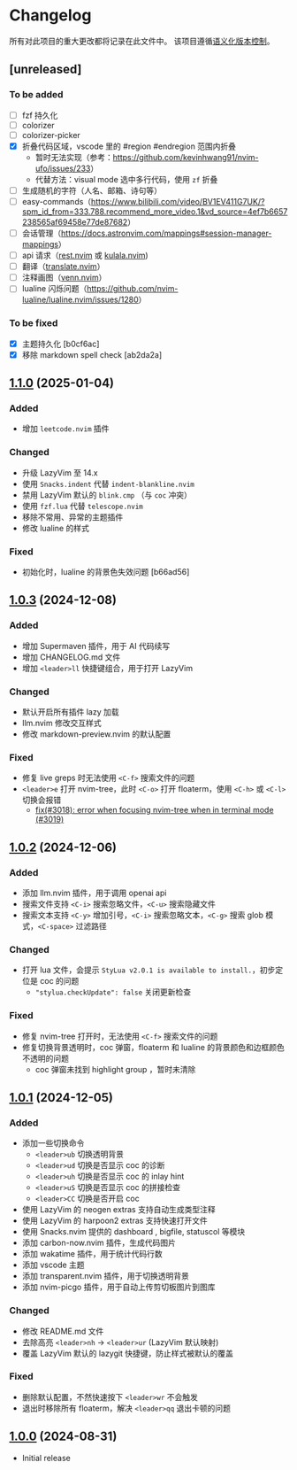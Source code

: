 # Changelog

所有对此项目的重大更改都将记录在此文件中。
该项目遵循[语义化版本控制](https://semver.org/spec/v2.0.0.html)。

## [unreleased]

### To be added

- [ ] fzf 持久化
- [ ] colorizer
- [ ] colorizer-picker
- [x] 折叠代码区域，vscode 里的 #region #endregion 范围内折叠
  - 暂时无法实现（参考：<https://github.com/kevinhwang91/nvim-ufo/issues/233>）
  - 代替方法：visual mode 选中多行代码，使用 `zf` 折叠
- [ ] 生成随机的字符（人名、邮箱、诗句等）
- [ ] easy-commands（<https://www.bilibili.com/video/BV1EV411G7UK/?spm_id_from=333.788.recommend_more_video.1&vd_source=4ef7b6657238565af69458e77de87682>）
- [ ] 会话管理（<https://docs.astronvim.com/mappings#session-manager-mappings>）
- [ ] api 请求（[rest.nvim](https://github.com/rest-nvim/rest.nvim) 或 [kulala.nvim](https://github.com/mistweaverco/kulala.nvim))
- [ ] 翻译（[translate.nvim](https://github.com/uga-rosa/translate.nvim)）
- [ ] 注释画图（[venn.nvim](https://github.com/jbyuki/venn.nvim)）
- [ ] lualine 闪烁问题（<https://github.com/nvim-lualine/lualine.nvim/issues/1280>）

### To be fixed

- [x] 主题持久化 [b0cf6ac]
- [x] 移除 markdown spell check [ab2da2a]

## [1.1.0](https://github.com/shy-robin/shy-nvim/compare/v1.0.3...v1.1.0) (2025-01-04)

### Added

- 增加 `leetcode.nvim` 插件

### Changed

- 升级 LazyVim 至 14.x
- 使用 `Snacks.indent` 代替 `indent-blankline.nvim`
- 禁用 LazyVim 默认的 `blink.cmp` （与 `coc` 冲突）
- 使用 `fzf.lua` 代替 `telescope.nvim`
- 移除不常用、异常的主题插件
- 修改 lualine 的样式

### Fixed

- 初始化时，lualine 的背景色失效问题 [b66ad56]

## [1.0.3](https://github.com/shy-robin/shy-nvim/compare/v1.0.2...v1.0.3) (2024-12-08)

### Added

- 增加 Supermaven 插件，用于 AI 代码续写
- 增加 CHANGELOG.md 文件
- 增加 `<leader>ll` 快捷键组合，用于打开 LazyVim

### Changed

- 默认开启所有插件 lazy 加载
- llm.nvim 修改交互样式
- 修改 markdown-preview.nvim 的默认配置

### Fixed

- 修复 live greps 时无法使用 `<C-f>` 搜索文件的问题
- `<leader>e` 打开 nvim-tree，此时 `<C-o>` 打开 floaterm，使用 `<C-h>` 或 `<C-l>` 切换会报错
  - [fix(#3018): error when focusing nvim-tree when in terminal mode (#3019)](https://github.com/nvim-tree/nvim-tree.lua/commit/db8d7ac1f524fc6f808764b29fa695c51e014aa6)

## [1.0.2](https://github.com/shy-robin/shy-nvim/compare/v1.0.1...v1.0.2) (2024-12-06)

### Added

- 添加 llm.nvim 插件，用于调用 openai api
- 搜索文件支持 `<C-i>` 搜索忽略文件，`<C-u>` 搜索隐藏文件
- 搜索文本支持 `<C-y>` 增加引号，`<C-i>` 搜索忽略文本，`<C-g>` 搜索 glob 模式，`<C-space>` 过滤路径

### Changed

- 打开 lua 文件，会提示 `StyLua v2.0.1 is available to install.`，初步定位是 coc 的问题
  - `"stylua.checkUpdate": false` 关闭更新检查

### Fixed

- 修复 nvim-tree 打开时，无法使用 `<C-f>` 搜索文件的问题
- 修复切换背景透明时，coc 弹窗，floaterm 和 lualine 的背景颜色和边框颜色不透明的问题
  - coc 弹窗未找到 highlight group ，暂时未清除

## [1.0.1](https://github.com/shy-robin/shy-nvim/compare/v1.0.0...v1.0.1) (2024-12-05)

### Added

- 添加一些切换命令
  - `<leader>ub` 切换透明背景
  - `<leader>ud` 切换是否显示 coc 的诊断
  - `<leader>uh` 切换是否显示 coc 的 inlay hint
  - `<leader>uS` 切换是否显示 coc 的拼接检查
  - `<leader>CC` 切换是否开启 coc
- 使用 LazyVim 的 neogen extras 支持自动生成类型注释
- 使用 LazyVim 的 harpoon2 extras 支持快速打开文件
- 使用 Snacks.nvim 提供的 dashboard , bigfile, statuscol 等模块
- 添加 carbon-now.nvim 插件，生成代码图片
- 添加 wakatime 插件，用于统计代码行数
- 添加 vscode 主题
- 添加 transparent.nvim 插件，用于切换透明背景
- 添加 nvim-picgo 插件，用于自动上传剪切板图片到图库

### Changed

- 修改 README.md 文件
- 去除高亮 `<leader>nh` → `<leader>ur` (LazyVim 默认映射)
- 覆盖 LazyVim 默认的 lazygit 快捷键，防止样式被默认的覆盖

### Fixed

- 删除默认配置，不然快速按下 `<leader>wr` 不会触发
- 退出时移除所有 floaterm，解决 `<leader>qq` 退出卡顿的问题

## [1.0.0](https://github.com/shy-robin/shy-nvim/releases/tag/v1.0.0) (2024-08-31)

- Initial release
